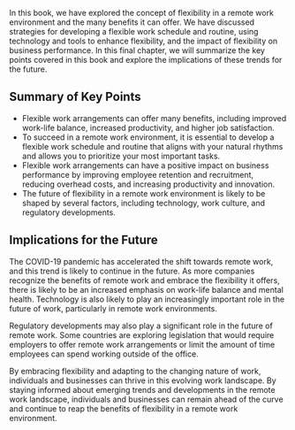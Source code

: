 
In this book, we have explored the concept of flexibility in a remote work environment and the many benefits it can offer. We have discussed strategies for developing a flexible work schedule and routine, using technology and tools to enhance flexibility, and the impact of flexibility on business performance. In this final chapter, we will summarize the key points covered in this book and explore the implications of these trends for the future.

Summary of Key Points
---------------------

* Flexible work arrangements can offer many benefits, including improved work-life balance, increased productivity, and higher job satisfaction.
* To succeed in a remote work environment, it is essential to develop a flexible work schedule and routine that aligns with your natural rhythms and allows you to prioritize your most important tasks.
* Flexible work arrangements can have a positive impact on business performance by improving employee retention and recruitment, reducing overhead costs, and increasing productivity and innovation.
* The future of flexibility in a remote work environment is likely to be shaped by several factors, including technology, work culture, and regulatory developments.

Implications for the Future
---------------------------

The COVID-19 pandemic has accelerated the shift towards remote work, and this trend is likely to continue in the future. As more companies recognize the benefits of remote work and embrace the flexibility it offers, there is likely to be an increased emphasis on work-life balance and mental health. Technology is also likely to play an increasingly important role in the future of work, particularly in remote work environments.

Regulatory developments may also play a significant role in the future of remote work. Some countries are exploring legislation that would require employers to offer remote work arrangements or limit the amount of time employees can spend working outside of the office.

By embracing flexibility and adapting to the changing nature of work, individuals and businesses can thrive in this evolving work landscape. By staying informed about emerging trends and developments in the remote work landscape, individuals and businesses can remain ahead of the curve and continue to reap the benefits of flexibility in a remote work environment.